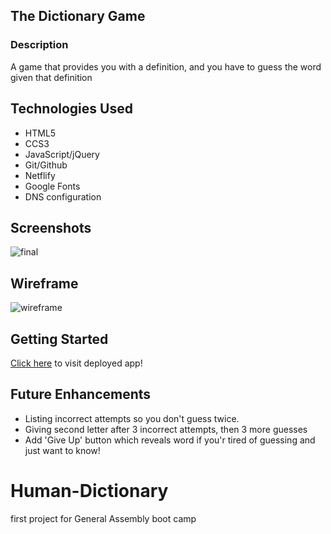 ## The Dictionary Game

### Description

A game that provides you with a definition, and you have to guess the word given that definition

## Technologies Used

- HTML5
- CCS3
- JavaScript/jQuery
- Git/Github
- Netflify
- Google Fonts
- DNS configuration

## Screenshots

![final](http://dev.lehi.work/screengrab.png)

## Wireframe

![wireframe](http://dev.lehi.work/wireframe.png)

## Getting Started

[Click here](http://dev.lehi.work) to visit deployed app!

## Future Enhancements

- Listing incorrect attempts so you don't guess twice.
- Giving second letter after 3 incorrect attempts, then 3 more guesses
- Add 'Give Up' button which reveals word if you'r tired of guessing and just want to know!

# Human-Dictionary

first project for General Assembly boot camp
